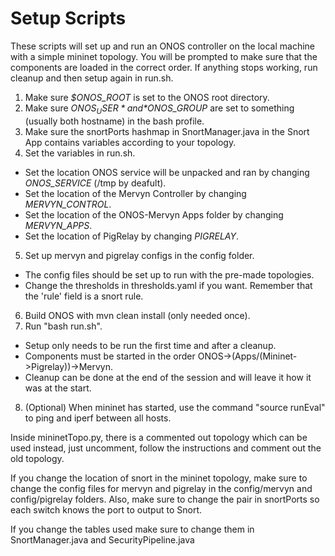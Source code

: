 # Setup Scripts

These scripts will set up and run an ONOS controller on the local machine with a simple mininet topology. You will be prompted to make sure that the components are loaded in the correct order. If anything stops working, run cleanup and then setup again in run.sh.

1. Make sure *$ONOS_ROOT* is set to the ONOS root directory.
2. Make sure *$ONOS_USER* and *$ONOS_GROUP* are set to something (usually both hostname) in the bash profile.
3. Make sure the snortPorts hashmap in SnortManager.java in the Snort App contains variables according to your topology.
4. Set the variables in run.sh.
  * Set the location ONOS service will be unpacked and ran by changing *ONOS_SERVICE* (/tmp by deafult).
  * Set the location of the Mervyn Controller by changing *MERVYN_CONTROL*.
  * Set the location of the ONOS-Mervyn Apps folder by changing *MERVYN_APPS*.
  * Set the location of PigRelay by changing *PIGRELAY*.
5. Set up mervyn and pigrelay configs in the config folder.
  * The config files should be set up to run with the pre-made topologies.
  * Change the thresholds in thresholds.yaml if you want. Remember that the 'rule' field is a snort rule.
6. Build ONOS with mvn clean install (only needed once).
7. Run "bash run.sh".
  * Setup only needs to be run the first time and after a cleanup.
  * Components must be started in the order ONOS->(Apps/(Mininet->Pigrelay))->Mervyn.
  * Cleanup can be done at the end of the session and will leave it how it was at the start.
8. (Optional) When mininet has started, use the command "source runEval" to ping and iperf between all hosts.


Inside mininetTopo.py, there is a commented out topology which can be used instead, just uncomment, follow the instructions and comment out the old topology.

If you change the location of snort in the mininet topology, make sure to change the config files for mervyn and pigrelay in the config/mervyn and config/pigrelay folders. Also, make sure to change the pair in snortPorts so each switch knows the port to output to Snort.

If you change the tables used make sure to change them in SnortManager.java and SecurityPipeline.java
